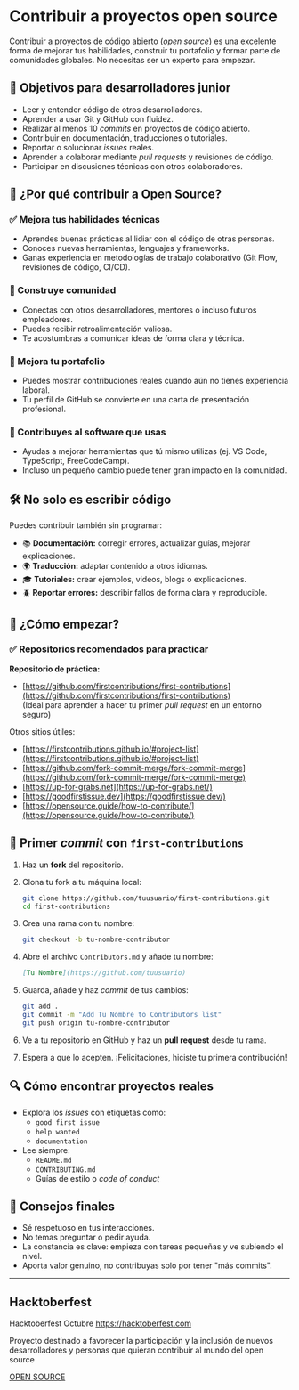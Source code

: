# Contribuir a proyectos open source

Contribuir a proyectos de código abierto (_open source_) es una excelente forma de mejorar tus habilidades, construir tu portafolio y formar parte de comunidades globales. No necesitas ser un experto para empezar.

## 🎯 Objetivos para desarrolladores junior

- Leer y entender código de otros desarrolladores.
- Aprender a usar Git y GitHub con fluidez.
- Realizar al menos 10 _commits_ en proyectos de código abierto.
- Contribuir en documentación, traducciones o tutoriales.    
- Reportar o solucionar _issues_ reales.
- Aprender a colaborar mediante _pull requests_ y revisiones de código.
- Participar en discusiones técnicas con otros colaboradores.

## 🚀 ¿Por qué contribuir a Open Source?

### ✅ Mejora tus habilidades técnicas

- Aprendes buenas prácticas al lidiar con el código de otras personas.
- Conoces nuevas herramientas, lenguajes y frameworks.
- Ganas experiencia en metodologías de trabajo colaborativo (Git Flow, revisiones de código, CI/CD).

### 🤝 Construye comunidad

- Conectas con otros desarrolladores, mentores o incluso futuros empleadores.
- Puedes recibir retroalimentación valiosa.
- Te acostumbras a comunicar ideas de forma clara y técnica.

### 💼 Mejora tu portafolio

- Puedes mostrar contribuciones reales cuando aún no tienes experiencia laboral.
- Tu perfil de GitHub se convierte en una carta de presentación profesional.

### 🧩 Contribuyes al software que usas

- Ayudas a mejorar herramientas que tú mismo utilizas (ej. VS Code, TypeScript, FreeCodeCamp).
- Incluso un pequeño cambio puede tener gran impacto en la comunidad.

## 🛠️ No solo es escribir código

Puedes contribuir también sin programar:

- 📚 **Documentación:** corregir errores, actualizar guías, mejorar explicaciones.
- 🌍 **Traducción:** adaptar contenido a otros idiomas.
- 🎓 **Tutoriales:** crear ejemplos, videos, blogs o explicaciones.
- 🪲 **Reportar errores:** describir fallos de forma clara y reproducible.

## 👣 ¿Cómo empezar?

### ✅ Repositorios recomendados para practicar

**Repositorio de práctica:**

- [https://github.com/firstcontributions/first-contributions](https://github.com/firstcontributions/first-contributions)  
    (Ideal para aprender a hacer tu primer _pull request_ en un entorno seguro)

Otros sitios útiles:

- [https://firstcontributions.github.io/#project-list](https://firstcontributions.github.io/#project-list)
- [https://github.com/fork-commit-merge/fork-commit-merge](https://github.com/fork-commit-merge/fork-commit-merge)
- [https://up-for-grabs.net](https://up-for-grabs.net/)
- [https://goodfirstissue.dev](https://goodfirstissue.dev/)
- [https://opensource.guide/how-to-contribute/](https://opensource.guide/how-to-contribute/)

## 🧪 Primer _commit_ con `first-contributions`

1. Haz un **fork** del repositorio.
    
2. Clona tu fork a tu máquina local:
    
    ```bash
    git clone https://github.com/tuusuario/first-contributions.git
    cd first-contributions
    ```
    
3. Crea una rama con tu nombre:
    
    ```bash
    git checkout -b tu-nombre-contributor
    ```
    
4. Abre el archivo `Contributors.md` y añade tu nombre:
    
    ```md
    [Tu Nombre](https://github.com/tuusuario)
    ```
    
5. Guarda, añade y haz _commit_ de tus cambios:
    
    ```bash
    git add .
    git commit -m "Add Tu Nombre to Contributors list"
    git push origin tu-nombre-contributor
    ```
    
6. Ve a tu repositorio en GitHub y haz un **pull request** desde tu rama.
    
7. Espera a que lo acepten. ¡Felicitaciones, hiciste tu primera contribución!
    

## 🔍 Cómo encontrar proyectos reales

- Explora los _issues_ con etiquetas como:
    - `good first issue`
    - `help wanted`
    - `documentation`
- Lee siempre:
    - `README.md`
    - `CONTRIBUTING.md`
    - Guías de estilo o _code of conduct_

## 📌 Consejos finales

- Sé respetuoso en tus interacciones.
- No temas preguntar o pedir ayuda.
- La constancia es clave: empieza con tareas pequeñas y ve subiendo el nivel.
- Aporta valor genuino, no contribuyas solo por tener "más commits".

---

## Hacktoberfest

Hacktoberfest Octubre
https://hacktoberfest.com

Proyecto destinado a favorecer la participación y la inclusión de nuevos desarrolladores y personas que quieran contribuir al mundo del open source

[OPEN SOURCE](https://www.youtube.com/watch?v=MAZaG4lqKeo)










